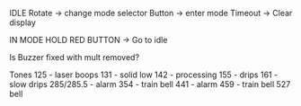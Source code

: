 IDLE
 Rotate -> change mode selector
 Button -> enter mode
 Timeout -> Clear display

IN MODE
 HOLD RED BUTTON -> Go to idle

Is Buzzer fixed with mult removed?


 Tones
125 - laser boops
131 - solid low
142 - processing
155 - drips
161 - slow drips
285/285.5 - alarm
354 - train bell
441 - alarm
459 - train bell
527 bell